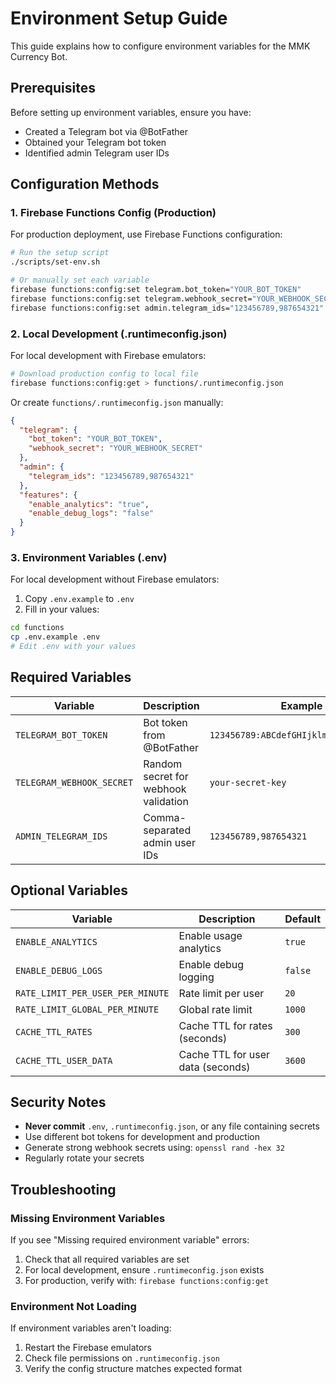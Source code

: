# Environment Setup Guide

This guide explains how to configure environment variables for the MMK Currency Bot.

## Prerequisites

Before setting up environment variables, ensure you have:
- Created a Telegram bot via @BotFather
- Obtained your Telegram bot token
- Identified admin Telegram user IDs

## Configuration Methods

### 1. Firebase Functions Config (Production)

For production deployment, use Firebase Functions configuration:

```bash
# Run the setup script
./scripts/set-env.sh

# Or manually set each variable
firebase functions:config:set telegram.bot_token="YOUR_BOT_TOKEN"
firebase functions:config:set telegram.webhook_secret="YOUR_WEBHOOK_SECRET"
firebase functions:config:set admin.telegram_ids="123456789,987654321"
```

### 2. Local Development (.runtimeconfig.json)

For local development with Firebase emulators:

```bash
# Download production config to local file
firebase functions:config:get > functions/.runtimeconfig.json
```

Or create `functions/.runtimeconfig.json` manually:

```json
{
  "telegram": {
    "bot_token": "YOUR_BOT_TOKEN",
    "webhook_secret": "YOUR_WEBHOOK_SECRET"
  },
  "admin": {
    "telegram_ids": "123456789,987654321"
  },
  "features": {
    "enable_analytics": "true",
    "enable_debug_logs": "false"
  }
}
```

### 3. Environment Variables (.env)

For local development without Firebase emulators:

1. Copy `.env.example` to `.env`
2. Fill in your values:

```bash
cd functions
cp .env.example .env
# Edit .env with your values
```

## Required Variables

| Variable | Description | Example |
|----------|-------------|---------|
| `TELEGRAM_BOT_TOKEN` | Bot token from @BotFather | `123456789:ABCdefGHIjklmNOPqrstUVwxyz` |
| `TELEGRAM_WEBHOOK_SECRET` | Random secret for webhook validation | `your-secret-key` |
| `ADMIN_TELEGRAM_IDS` | Comma-separated admin user IDs | `123456789,987654321` |

## Optional Variables

| Variable | Description | Default |
|----------|-------------|---------|
| `ENABLE_ANALYTICS` | Enable usage analytics | `true` |
| `ENABLE_DEBUG_LOGS` | Enable debug logging | `false` |
| `RATE_LIMIT_PER_USER_PER_MINUTE` | Rate limit per user | `20` |
| `RATE_LIMIT_GLOBAL_PER_MINUTE` | Global rate limit | `1000` |
| `CACHE_TTL_RATES` | Cache TTL for rates (seconds) | `300` |
| `CACHE_TTL_USER_DATA` | Cache TTL for user data (seconds) | `3600` |

## Security Notes

- **Never commit** `.env`, `.runtimeconfig.json`, or any file containing secrets
- Use different bot tokens for development and production
- Generate strong webhook secrets using: `openssl rand -hex 32`
- Regularly rotate your secrets

## Troubleshooting

### Missing Environment Variables

If you see "Missing required environment variable" errors:
1. Check that all required variables are set
2. For local development, ensure `.runtimeconfig.json` exists
3. For production, verify with: `firebase functions:config:get`

### Environment Not Loading

If environment variables aren't loading:
1. Restart the Firebase emulators
2. Check file permissions on `.runtimeconfig.json`
3. Verify the config structure matches expected format